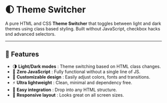 # 🌓 Theme Switcher

A pure HTML and CSS **Theme Switcher** that toggles between light and dark themes using class based styling. Built without JavaScript, checkbox hacks snd advanced selectors.

---

## 🚀 Features  
- 🌗 **Light/Dark modes** : Theme switching based on HTML class changes.  
- 🧠 **Zero JavaScript** : Fully functional without a single line of JS.  
- 🎨 **Customizable design** : Easily adjust colors, fonts and transitions.  
- ⚡ **Ultra lightweight** : Clean, minimal and dependency free.  
- 🧩 **Easy integration** : Drop into any HTML structure.  
- 📱 **Responsive layout** : Looks great on all screen sizes.
